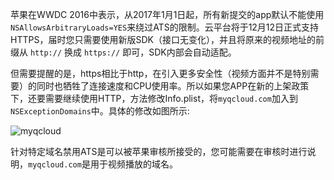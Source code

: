 
苹果在WWDC 2016中表示，从2017年1月1日起，所有新提交的app默认不能使用`NSAllowsArbitraryLoads=YES`来绕过ATS的限制。云平台将于12月12日正式支持HTTPS，届时您只需要使用新版SDK（接口无变化），并且将原来的视频地址的前缀从 `http://` 换成 `https://` 即可，SDK内部会自动适配。



但需要提醒的是，https相比于http，在引入更多安全性（视频方面并不是特别需要）的同时也牺牲了连接速度和CPU使用率。所以如果您APP在新的上架政策下，还要需要继续使用HTTP，方法修改Info.plist，将`myqcloud.com`加入到`NSExceptionDomains`中。具体的修改如图所示:  

![myqcloud](http://imgcache.tcecqpoc.fsphere.cn/image/qzonestyle.gtimg.cn/qzone/vas/opensns/res/img/myqcloud.png)

针对特定域名禁用ATS是可以被苹果审核所接受的，您可能需要在审核时进行说明，`myqcloud.com`是用于视频播放的域名。
